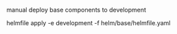 manual deploy base components to development

helmfile apply -e development -f helm/base/helmfile.yaml